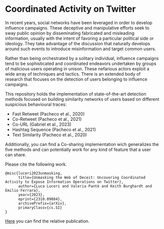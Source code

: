 # Coordinated Activity on Twitter

In recent years, social networks have been leveraged in order to develop influence campaigns. 
These deceptive and manipulative efforts seek to sway public opinion by disseminating fabricated and misleading information, usually with the intent of favoring a particular political side or ideology. 
They take advantage of the discussion that naturally develops around such events to introduce misinformation and target common users.

Rather than being orchestrated by a solitary individual, influence campaigns tend to be sophisticated and coordinated endeavors undertaken by groups of malicious users operating in unison. These nefarious actors exploit a wide array of techniques and tactics.
There is an extended body of research that focuses on the detection of users belonging to influence campaigns.

This repository holds the implementation of state-of-the-art detection methods focused on building similarity networks of users based on different suspicious behavioural traces:
- Fast Retweet (Pacheco et al., 2020)
- Co-Retweet (Pacheco et al., 2021)
- Co-URL (Gabriel  et al., 2023)
- Hashtag Sequence (Pacheco et al., 2021)
- Text Similarity (Pacheco et al., 2020)

Additionally, you can find a Co-sharing implementation wich generalizes the five methods and can potentially work for any kind of feature that a user can share.

Please cite the following work. 

```
@misc{luceri2023unmasking,
      title={Unmasking the Web of Deceit: Uncovering Coordinated Activity to Expose Information Operations on Twitter}, 
      author={Luca Luceri and Valeria Pantè and Keith Burghardt and Emilio Ferrara},
      year={2023},
      eprint={2310.09884},
      archivePrefix={arXiv},
      primaryClass={cs.SI}
}
```

[Here](https://arxiv.org/abs/2310.09884) you can find the relative publication.
